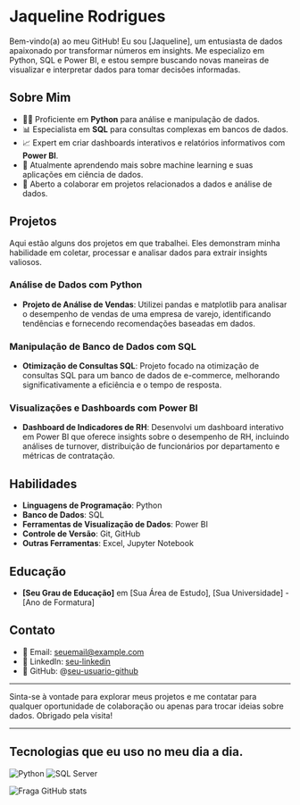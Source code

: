 # Jaqueline Rodrigues

Bem-vindo(a) ao meu GitHub! Eu sou [Jaqueline], um entusiasta de dados apaixonado por transformar números em insights. Me especializo em Python, SQL e Power BI, e estou sempre buscando novas maneiras de visualizar e interpretar dados para tomar decisões informadas.

## Sobre Mim

- 👩‍💻 Proficiente em **Python** para análise e manipulação de dados.
- 📊 Especialista em **SQL** para consultas complexas em bancos de dados.
- 📈 Expert em criar dashboards interativos e relatórios informativos com **Power BI**.
- 🌱 Atualmente aprendendo mais sobre machine learning e suas aplicações em ciência de dados.
- 🤝 Aberto a colaborar em projetos relacionados a dados e análise de dados.

## Projetos

Aqui estão alguns dos projetos em que trabalhei. Eles demonstram minha habilidade em coletar, processar e analisar dados para extrair insights valiosos.

### Análise de Dados com Python

- **Projeto de Análise de Vendas**: Utilizei pandas e matplotlib para analisar o desempenho de vendas de uma empresa de varejo, identificando tendências e fornecendo recomendações baseadas em dados.

### Manipulação de Banco de Dados com SQL

- **Otimização de Consultas SQL**: Projeto focado na otimização de consultas SQL para um banco de dados de e-commerce, melhorando significativamente a eficiência e o tempo de resposta.

### Visualizações e Dashboards com Power BI

- **Dashboard de Indicadores de RH**: Desenvolvi um dashboard interativo em Power BI que oferece insights sobre o desempenho de RH, incluindo análises de turnover, distribuição de funcionários por departamento e métricas de contratação.

## Habilidades

- **Linguagens de Programação**: Python
- **Banco de Dados**: SQL
- **Ferramentas de Visualização de Dados**: Power BI
- **Controle de Versão**: Git, GitHub
- **Outras Ferramentas**: Excel, Jupyter Notebook

## Educação

- **[Seu Grau de Educação]** em [Sua Área de Estudo], [Sua Universidade] - [Ano de Formatura]

## Contato

- 📧 Email: seuemail@example.com
- 🔗 LinkedIn: [seu-linkedin](#)
- 👤 GitHub: @[seu-usuario-github](#)

---

Sinta-se à vontade para explorar meus projetos e me contatar para qualquer oportunidade de colaboração ou apenas para trocar ideias sobre dados. Obrigado pela visita!

---
## Tecnologias que eu uso no meu dia a dia.

  ![Python](https://img.shields.io/badge/python-3670A0?style=for-the-badge&logo=python&logoColor=ffdd54)
  ![SQL Server](https://img.shields.io/badge/SQL%20Server-CC2927?style=for-the-badge&logo=microsoft-sql-server&logoColor=white)
 
 ![Fraga GitHub stats](https://github-readme-stats.vercel.app/api?username=jakkyli&show_icons=true&theme=dracula&count_private=true)
